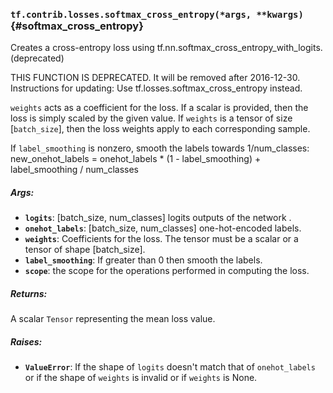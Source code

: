 ### `tf.contrib.losses.softmax_cross_entropy(*args, **kwargs)` {#softmax_cross_entropy}

Creates a cross-entropy loss using tf.nn.softmax_cross_entropy_with_logits. (deprecated)

THIS FUNCTION IS DEPRECATED. It will be removed after 2016-12-30.
Instructions for updating:
Use tf.losses.softmax_cross_entropy instead.

`weights` acts as a coefficient for the loss. If a scalar is provided,
then the loss is simply scaled by the given value. If `weights` is a
tensor of size [`batch_size`], then the loss weights apply to each
corresponding sample.

If `label_smoothing` is nonzero, smooth the labels towards 1/num_classes:
    new_onehot_labels = onehot_labels * (1 - label_smoothing)
                        + label_smoothing / num_classes

##### Args:


*  <b>`logits`</b>: [batch_size, num_classes] logits outputs of the network .
*  <b>`onehot_labels`</b>: [batch_size, num_classes] one-hot-encoded labels.
*  <b>`weights`</b>: Coefficients for the loss. The tensor must be a scalar or a tensor
    of shape [batch_size].
*  <b>`label_smoothing`</b>: If greater than 0 then smooth the labels.
*  <b>`scope`</b>: the scope for the operations performed in computing the loss.

##### Returns:

  A scalar `Tensor` representing the mean loss value.

##### Raises:


*  <b>`ValueError`</b>: If the shape of `logits` doesn't match that of `onehot_labels`
    or if the shape of `weights` is invalid or if `weights` is None.

